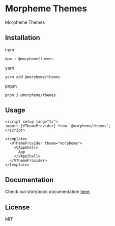 # Morpheme Themes

Morpheme Themes

## Installation

npm

```
npm i @morpheme/themes
```

yarn

```
yarn add @morpheme/themes
```

pnpm

```
pnpm i @morpheme/themes
```

## Usage

```vue
<script setup lang="ts">
import {VThemeProvider} from '@morpheme/themes';
</script>

<template>
  <VThemeProvider theme="morpheme">
    <VAppShell>
      App
    </VAppShell>
  </VThemeProvider>
</template>
```

## Documentation

Check out storybook documentation [here](https://gits-ui.web.app/?path=/story/components-themes--default).

## License

MIT
